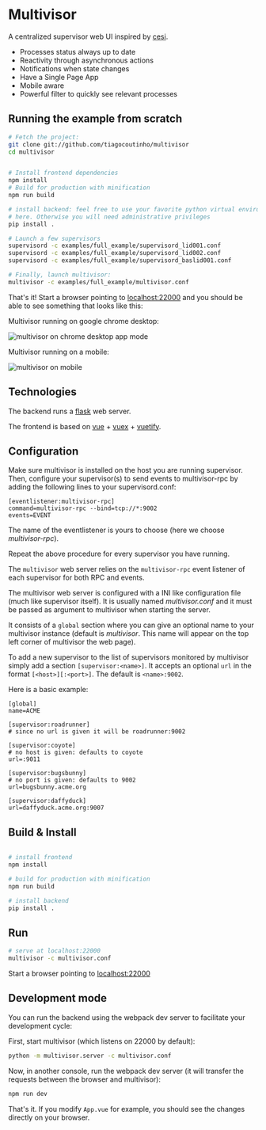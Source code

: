 # Multivisor

A centralized supervisor web UI inspired by [cesi](https://github.com/gamegos/cesi).

* Processes status always up to date
* Reactivity through asynchronous actions
* Notifications when state changes
* Have a Single Page App
* Mobile aware
* Powerful filter to quickly see relevant processes

## Running the example from scratch

```bash
# Fetch the project:
git clone git://github.com/tiagocoutinho/multivisor
cd multivisor


# Install frontend dependencies
npm install
# Build for production with minification
npm run build

# install backend: feel free to use your favorite python virtual environment
# here. Otherwise you will need administrative privileges
pip install .

# Launch a few supervisors
supervisord -c examples/full_example/supervisord_lid001.conf
supervisord -c examples/full_example/supervisord_lid002.conf
supervisord -c examples/full_example/supervisord_baslid001.conf

# Finally, launch multivisor:
multivisor -c examples/full_example/multivisor.conf
```

That's it! Start a browser pointing to [localhost:22000](http://localhost:22000) and
you should be able to see something that looks like this:

Multivisor running on google chrome desktop:

![multivisor on chrome desktop app mode](doc/multivisor_desktop.png)

Multivisor running on a mobile:

![multivisor on mobile](doc/multivisor_mobile.png)


## Technologies

The backend runs a [flask](http://flask.pocoo.org/) web server.

The frontend is based on [vue](https://vuejs.org/) +
[vuex](https://vuex.vuejs.org/) + [vuetify](https://vuetifyjs.com/).


## Configuration

Make sure multivisor is installed on the host you are running supervisor. Then,
configure your supervisor(s) to send events to multivisor-rpc by adding the
following lines to your supervisord.conf:

```
[eventlistener:multivisor-rpc]
command=multivisor-rpc --bind=tcp://*:9002
events=EVENT
```

The name of the eventlistener is yours to choose (here we choose
*multivisor-rpc*).

Repeat the above procedure for every supervisor you have running.

The `multivisor` web server relies on the `multivisor-rpc` event listener of
each supervisor for both RPC and events.

The multivisor web server is configured with a INI like configuration file
(much like supervisor itself). It is usually named *multivisor.conf* and it
must be passed as argument to multivisor when starting the server.

It consists of a `global` section where you can give an optional name to your
multivisor instance (default is *multivisor*. This name will appear on the top
left corner of multivisor the web page).

To add a new supervisor to the list of supervisors monitored by multivisor
simply add a section `[supervisor:<name>]`.
It accepts an optional `url` in the format `[<host>][:<port>]`. The default
is `<name>:9002`.

Here is a basic example:

```
[global]
name=ACME

[supervisor:roadrunner]
# since no url is given it will be roadrunner:9002

[supervisor:coyote]
# no host is given: defaults to coyote
url=:9011

[supervisor:bugsbunny]
# no port is given: defaults to 9002
url=bugsbunny.acme.org

[supervisor:daffyduck]
url=daffyduck.acme.org:9007
```

## Build & Install

```bash

# install frontend
npm install

# build for production with minification
npm run build

# install backend
pip install .

```

## Run

```bash
# serve at localhost:22000
multivisor -c multivisor.conf
```

Start a browser pointing to [localhost:22000](http://localhost:22000)

## Development mode

You can run the backend using the webpack dev server to facilitate your
development cycle:

First, start multivisor (which listens on 22000 by default):

```bash
python -m multivisor.server -c multivisor.conf
```

Now, in another console, run the webpack dev server (it will
transfer the requests between the browser and multivisor):

``` bash
npm run dev
```

That's it. If you modify `App.vue` for example, you should see the changes
directly on your browser.
